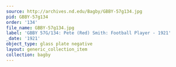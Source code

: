 ```yaml
---
source: http://archives.nd.edu/Bagby/GBBY-57g134.jpg
pid: GBBY-57g134
order: '134'
file_name: GBBY-57g134.jpg
label: 'GBBY 57G/134: Pete (Red) Smith: Football Player - 1921'
_date: '1921'
object_type: glass plate negative
layout: generic_collection_item
collection: bagby
---
```

